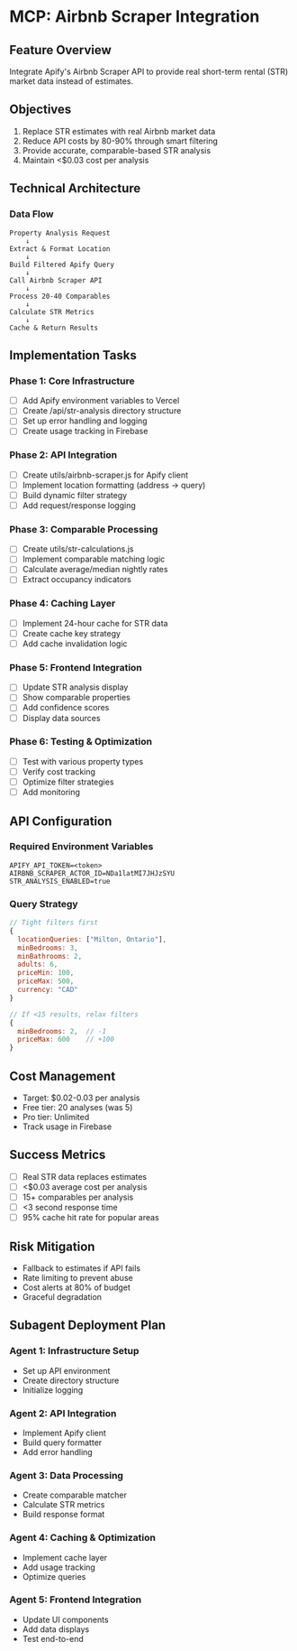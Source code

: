 # MCP: Airbnb Scraper Integration

## Feature Overview
Integrate Apify's Airbnb Scraper API to provide real short-term rental (STR) market data instead of estimates.

## Objectives
1. Replace STR estimates with real Airbnb market data
2. Reduce API costs by 80-90% through smart filtering
3. Provide accurate, comparable-based STR analysis
4. Maintain <$0.03 cost per analysis

## Technical Architecture

### Data Flow
```
Property Analysis Request
    ↓
Extract & Format Location
    ↓
Build Filtered Apify Query
    ↓
Call Airbnb Scraper API
    ↓
Process 20-40 Comparables
    ↓
Calculate STR Metrics
    ↓
Cache & Return Results
```

## Implementation Tasks

### Phase 1: Core Infrastructure
- [ ] Add Apify environment variables to Vercel
- [ ] Create /api/str-analysis directory structure
- [ ] Set up error handling and logging
- [ ] Create usage tracking in Firebase

### Phase 2: API Integration
- [ ] Create utils/airbnb-scraper.js for Apify client
- [ ] Implement location formatting (address → query)
- [ ] Build dynamic filter strategy
- [ ] Add request/response logging

### Phase 3: Comparable Processing
- [ ] Create utils/str-calculations.js
- [ ] Implement comparable matching logic
- [ ] Calculate average/median nightly rates
- [ ] Extract occupancy indicators

### Phase 4: Caching Layer
- [ ] Implement 24-hour cache for STR data
- [ ] Create cache key strategy
- [ ] Add cache invalidation logic

### Phase 5: Frontend Integration
- [ ] Update STR analysis display
- [ ] Show comparable properties
- [ ] Add confidence scores
- [ ] Display data sources

### Phase 6: Testing & Optimization
- [ ] Test with various property types
- [ ] Verify cost tracking
- [ ] Optimize filter strategies
- [ ] Add monitoring

## API Configuration

### Required Environment Variables
```
APIFY_API_TOKEN=<token>
AIRBNB_SCRAPER_ACTOR_ID=NDa1latMI7JHJzSYU
STR_ANALYSIS_ENABLED=true
```

### Query Strategy
```javascript
// Tight filters first
{
  locationQueries: ["Milton, Ontario"],
  minBedrooms: 3,
  minBathrooms: 2,
  adults: 6,
  priceMin: 100,
  priceMax: 500,
  currency: "CAD"
}

// If <15 results, relax filters
{
  minBedrooms: 2,  // -1
  priceMax: 600    // +100
}
```

## Cost Management
- Target: $0.02-0.03 per analysis
- Free tier: 20 analyses (was 5)
- Pro tier: Unlimited
- Track usage in Firebase

## Success Metrics
- [ ] Real STR data replaces estimates
- [ ] <$0.03 average cost per analysis
- [ ] 15+ comparables per analysis
- [ ] <3 second response time
- [ ] 95% cache hit rate for popular areas

## Risk Mitigation
- Fallback to estimates if API fails
- Rate limiting to prevent abuse
- Cost alerts at 80% of budget
- Graceful degradation

## Subagent Deployment Plan

### Agent 1: Infrastructure Setup
- Set up API environment
- Create directory structure
- Initialize logging

### Agent 2: API Integration
- Implement Apify client
- Build query formatter
- Add error handling

### Agent 3: Data Processing
- Create comparable matcher
- Calculate STR metrics
- Build response format

### Agent 4: Caching & Optimization
- Implement cache layer
- Add usage tracking
- Optimize queries

### Agent 5: Frontend Integration
- Update UI components
- Add data displays
- Test end-to-end